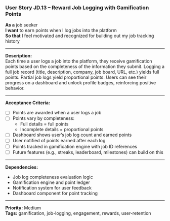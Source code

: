 ### User Story JD.13 – Reward Job Logging with Gamification Points

**As a** job seeker  
**I want** to earn points when I log jobs into the platform  
**So that** I feel motivated and recognized for building out my job tracking history

---

**Description:**  
Each time a user logs a job into the platform, they receive gamification points based on the completeness of the information they submit. Logging a full job record (title, description, company, job board, URL, etc.) yields full points. Partial job logs yield proportional points. Users can see their progress on a dashboard and unlock profile badges, reinforcing positive behavior.

---

**Acceptance Criteria:**
- [ ] Points are awarded when a user logs a job
- [ ] Points vary by completeness:
  - Full details = full points
  - Incomplete details = proportional points
- [ ] Dashboard shows user’s job log count and earned points
- [ ] User notified of points earned after each log
- [ ] Points tracked in gamification engine with job ID references
- [ ] Future features (e.g., streaks, leaderboard, milestones) can build on this

---

**Dependencies:**
- Job log completeness evaluation logic
- Gamification engine and point ledger
- Notification system for user feedback
- Dashboard component for point tracking

---

**Priority:** Medium  
**Tags:** gamification, job-logging, engagement, rewards, user-retention
